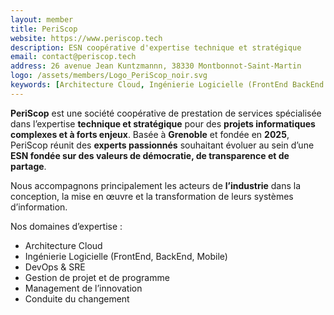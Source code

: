 ```yaml
---
layout: member
title: PeriScop
website: https://www.periscop.tech
description: ESN coopérative d'expertise technique et stratégique
email: contact@periscop.tech
address: 26 avenue Jean Kuntzmannn, 38330 Montbonnot-Saint-Martin
logo: /assets/members/Logo_PeriScop_noir.svg
keywords: [Architecture Cloud, Ingénierie Logicielle (FrontEnd BackEnd Mobile), DevOps & SRE, Gestion de projet et de programme, Management de l’innovation, Conduite du changement]
---
```

**PeriScop** est une société coopérative de prestation de services spécialisée dans l’expertise **technique et stratégique** pour des **projets informatiques complexes et à forts enjeux**.
Basée à **Grenoble** et fondée en **2025**, PeriScop réunit des **experts passionnés** souhaitant évoluer au sein d’une **ESN fondée sur des valeurs de démocratie, de transparence et de partage**.

Nous accompagnons principalement les acteurs de **l’industrie** dans la conception, la mise en œuvre et la transformation de leurs systèmes d’information.

Nos domaines d’expertise :
* Architecture Cloud
* Ingénierie Logicielle (FrontEnd, BackEnd, Mobile)
* DevOps & SRE
* Gestion de projet et de programme
* Management de l’innovation
* Conduite du changement
